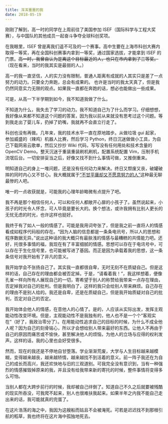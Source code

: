 ```yaml
---
title: 浑浑噩噩的我
date: 2018-05-19
---
```

刚刚了解到，高一时的同学在上周前往了美国参加 ISEF（国际科学与工程大奖赛），与中国队的其他成员一起奋斗争夺全球科创奖项。

在我眼里，ISEF 曾是离我们遥不可及的一个赛事。高中生要在上海市科创大赛内取得一等奖，再在全国科创赛事内拿到一等奖，通过国家选拔，才能拿到 ISEF 的门票。~~高一时，我曾自认为是离这个目标最近的人，也只在市内拿到了三等奖。~~（现在看来，当时的我其实是最弱的人。）

高一的我一直坚信，人的实力没有限制，普通人距离有成就的人其实只是差了一点努力的动力。只要全力奔跑，总会有成果的。
也许是当时的我太天真了，但是我仍然同意实力无限的观点。如果我一直都在奔跑的话，想必也能做出一些成果。

可是，从高一下半学期到如今，我不知道我做了什么。

不知道为什么，我失去了学习的动力。我不知道自己为了什么而学习。仔细想想，我好像从来都不知道这个问题的答案，因为我以前从来就没有思考过这个问题。等到我走出了婴儿车，扔掉了奶嘴，我就再不会直立行走了。

科创也没有再做。几年来，我的技术水平一直在原地踏步。从做垃圾 gui 起家，参加威盛的（辣鸡）机器人比赛，然后学习 Python，终日沉迷做做小工具，为自己下载网易云歌单，然后又抄抄 Wiki 代码，写写没有任何用处和技术含量的 OpenCV Demo。整天沉迷于重装重装刷机刷机，配置系统配置 Vim，压制手机流氓后台。一切安排妥当之后，好像又找不到什么事情可做，又推倒重来。

明知道自己的身上一堆问题，还是没有任何动力来解决。终日又颓废又丧，破罐破摔的同时内心又不甘心。我大概就属于[“不甘平庸却又不愿意努力的人”](/posts/学习态度随记)这种最无聊最惨的人吧。

唯一的一点收获就是，可能我的心理年龄略微有点提升了吧。

我不再是那个相信任何人，可以和任何人都敞开心扉的小孩子了。虽然说起来，小孩子的时光令人怀念，可人毕竟是要长大的。换个想法，或许我拥有比别人更长的无忧无虑的时光，也许这样也挺好。

我终于有了如人一般的情感了。可能是我用词夸张了，但是我之前一直将人的情感看成如程序代码般的存在。“因为人脑的信息都是一条条电讯号，所以人的思想和程序数据无异。”说出这种话的我大概只有最肤浅的情感与最糟糕的共情能力吧。还好，托很多事情的福，我现在有了丰富细腻的情感。思想可以存在于电讯号中，可以存在于生化信号里，也可能被写进了基因。而正是因为承载着我的思想，这一条条信号对我开始有了非凡的意义。

我开始学会不张扬自己了。其实我一直都很自卑，无时无刻不在质疑自己。但是这样的话，自己存在的理由都会被否定掉。于是，“请看着我！”，我这样想着，便像孔雀一样向所有人展现自己的一切，寄希望于别人的称赞给我带来一点存在理由，否定掉我对自己的批判。但是我明白了，这样的我只会给别人带来麻烦。自己存在的理由不是别人给的。我还是自卑，还是在质疑自己，但是我开始质疑对自己的批判，否定对自己的否定。

我开始体会他人的情感，在意他人的心情了。是的，人应该从实际出发，发挥主观能动性改变环境。但是，主观能动性不是我独有的，他人也不是一个个“客观实在”（好了，我政治零分了）。在用能动性追求自己的目标的时候，为什么不成全他人呢？因为自己的刻骨铭心，所以才会想给别人带来最好的东西。让他人不再由于自己的原因而痛苦或不愉快，甚至解决他人的烦恼，为他人的立场与应得的权利发声。这样的话，我的心里也会好受很多。

然而，现在的我还是不停地自甘堕落。学业渐渐荒废，大学与人生目标越来越模糊，变得越来越丧，越来越矫情，越来越找不到活着的意义。前一阵子我还在为自己的成长而高兴，我还欢快地与旧的三观道别。可我完全没有意识到，当有一种强烈的情感摧毁掉原来的我，并且没有给我带来新的寄托的时候，整件事情将变得多么可怕。

当别人都在大跨步前行的时候，我却被自己绊倒了。知道自己不久之后就要被残酷的现实所吞没，可我爬不起来，别人也很难扶我起来。如果半年之内我不能自己走出来的话，我可能就真的完蛋了。

在这片浩荡的海之中，我因为这艘船而姑且不会被淹死。可若是迟迟找不到那根引航的稻草，我也终将在这片海中孤独地死去。